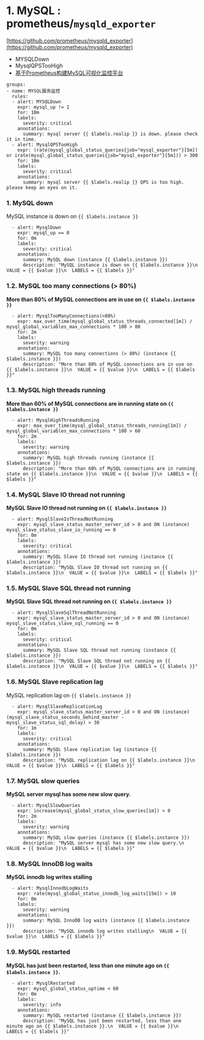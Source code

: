 # 1. MySQL : prometheus/`mysqld_exporter`

[https://github.com/prometheus/mysqld_exporter](https://github.com/prometheus/mysqld_exporter)


* MYSQLDown
* MysqlQPSTooHigh
* [基于Prometheus构建MySQL可视化监控平台](https://github.com/Chao-Xi/JacobTechBlog/blob/master/k8s_dev/prometheus/36Prometheus_Mysql.md)

```
groups:
- name: MYSQL服务监控
  rules: 
  - alert: MYSQLDown
    expr: mysql_up != 1
    for: 10m
    labels:
      severity: critical
    annotations:
      summary: mysql server {{ $labels.realip }} is down. please check it in time.
  - alert: MysqlQPSTooHigh
    expr: (rate(mysql_global_status_queries{job="mysql_exporter"}[5m]) or irate(mysql_global_status_queries{job="mysql_exporter"}[5m])) > 300
    for: 10m
    labels:
      severity: critical
    annotations:
      summary: mysql server {{ $labels.realip }} QPS is too high. please keep an eyes on it.
```

### **1. MySQL down**

MySQL instance is down on `{{ $labels.instance }}`

```
  - alert: MysqlDown
    expr: mysql_up == 0
    for: 0m
    labels:
      severity: critical
    annotations:
      summary: MySQL down (instance {{ $labels.instance }})
      description: "MySQL instance is down on {{ $labels.instance }}\n  VALUE = {{ $value }}\n  LABELS = {{ $labels }}"
```


### **1.2. MySQL too many connections (> 80%)**

**More than 80% of MySQL connections are in use on `{{ $labels.instance }}`**

```
  - alert: MysqlTooManyConnections(>80%)
    expr: max_over_time(mysql_global_status_threads_connected[1m]) / mysql_global_variables_max_connections * 100 > 80
    for: 2m
    labels:
      severity: warning
    annotations:
      summary: MySQL too many connections (> 80%) (instance {{ $labels.instance }})
      description: "More than 80% of MySQL connections are in use on {{ $labels.instance }}\n  VALUE = {{ $value }}\n  LABELS = {{ $labels }}"
```

### **1.3. MySQL high threads running**

**More than 60% of MySQL connections are in running state on `{{ $labels.instance }}`**

```
  - alert: MysqlHighThreadsRunning
    expr: max_over_time(mysql_global_status_threads_running[1m]) / mysql_global_variables_max_connections * 100 > 60
    for: 2m
    labels:
      severity: warning
    annotations:
      summary: MySQL high threads running (instance {{ $labels.instance }})
      description: "More than 60% of MySQL connections are in running state on {{ $labels.instance }}\n  VALUE = {{ $value }}\n  LABELS = {{ $labels }}"
```


### **1.4. MySQL Slave IO thread not running**

**MySQL Slave IO thread not running on `{{ $labels.instance }}`**

```
  - alert: MysqlSlaveIoThreadNotRunning
    expr: mysql_slave_status_master_server_id > 0 and ON (instance) mysql_slave_status_slave_io_running == 0
    for: 0m
    labels:
      severity: critical
    annotations:
      summary: MySQL Slave IO thread not running (instance {{ $labels.instance }})
      description: "MySQL Slave IO thread not running on {{ $labels.instance }}\n  VALUE = {{ $value }}\n  LABELS = {{ $labels }}"
```


### **1.5. MySQL Slave SQL thread not running**

**MySQL Slave SQL thread not running on `{{ $labels.instance }}`**

```
  - alert: MysqlSlaveSqlThreadNotRunning
    expr: mysql_slave_status_master_server_id > 0 and ON (instance) mysql_slave_status_slave_sql_running == 0
    for: 0m
    labels:
      severity: critical
    annotations:
      summary: MySQL Slave SQL thread not running (instance {{ $labels.instance }})
      description: "MySQL Slave SQL thread not running on {{ $labels.instance }}\n  VALUE = {{ $value }}\n  LABELS = {{ $labels }}"
```

### **1.6. MySQL Slave replication lag**

MySQL replication lag on `{{ $labels.instance }}`

```
  - alert: MysqlSlaveReplicationLag
    expr: mysql_slave_status_master_server_id > 0 and ON (instance) (mysql_slave_status_seconds_behind_master - mysql_slave_status_sql_delay) > 30
    for: 1m
    labels:
      severity: critical
    annotations:
      summary: MySQL Slave replication lag (instance {{ $labels.instance }})
      description: "MySQL replication lag on {{ $labels.instance }}\n  VALUE = {{ $value }}\n  LABELS = {{ $labels }}"
```

### **1.7. MySQL slow queries**

**MySQL server mysql has some new slow query.**

```
  - alert: MysqlSlowQueries
    expr: increase(mysql_global_status_slow_queries[1m]) > 0
    for: 2m
    labels:
      severity: warning
    annotations:
      summary: MySQL slow queries (instance {{ $labels.instance }})
      description: "MySQL server mysql has some new slow query.\n  VALUE = {{ $value }}\n  LABELS = {{ $labels }}"
```

### **1.8. MySQL InnoDB log waits**

**MySQL innodb log writes stalling**

```
  - alert: MysqlInnodbLogWaits
    expr: rate(mysql_global_status_innodb_log_waits[15m]) > 10
    for: 0m
    labels:
      severity: warning
    annotations:
      summary: MySQL InnoDB log waits (instance {{ $labels.instance }})
      description: "MySQL innodb log writes stalling\n  VALUE = {{ $value }}\n  LABELS = {{ $labels }}"
```


### **1.9. MySQL restarted**

**MySQL has just been restarted, less than one minute ago on `{{ $labels.instance }}`.**

```
  - alert: MysqlRestarted
    expr: mysql_global_status_uptime < 60
    for: 0m
    labels:
      severity: info
    annotations:
      summary: MySQL restarted (instance {{ $labels.instance }})
      description: "MySQL has just been restarted, less than one minute ago on {{ $labels.instance }}.\n  VALUE = {{ $value }}\n  LABELS = {{ $labels }}"
```

